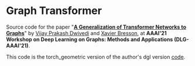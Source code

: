 # Graph Transformer
Source code for the paper "[**A Generalization of Transformer Networks to Graphs**](https://arxiv.org/abs/2012.09699)" by [Vijay Prakash Dwivedi](https://github.com/vijaydwivedi75) and [Xavier Bresson](https://github.com/xbresson), at **AAAI'21 Workshop on Deep Learning on Graphs: Methods and Applications (DLG-AAAI'21)**.

This code is the torch_geometric version of the author's dgl version [code](https://github.com/graphdeeplearning/graphtransformer).
